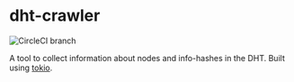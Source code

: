 # dht-crawler

![CircleCI branch](https://img.shields.io/circleci/project/github/0xcaff/dht-crawler/master.svg)

A tool to collect information about nodes and info-hashes in the DHT. Built
using [tokio].

[tokio]: tokio.rs
